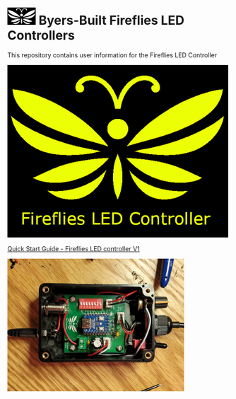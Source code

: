 # <img src="/assets/Firefly_basic_logo.png" width="64">  Byers-Built Fireflies LED Controllers
This repository contains user information for the Fireflies LED Controller

<img src="assets/Fireflies_basic_logo_w_text.png" width="500">
<br>

[Quick Start Guide - Fireflies LED controller V1](/user_manuals/Fireflies_controller_std_v1.md)
<br>

[<img src="/assets/Fireflies_std_vi_open_controller.jpg" width="400">](/user_manuals/Fireflies_controller_std_v1.md)
